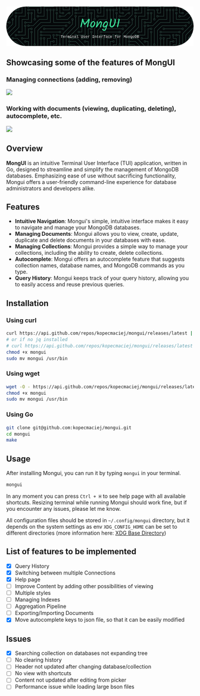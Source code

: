<p align="center"><img src="./assets/mongui_header.png"></p>

## Showcasing some of the features of MongUI

### Managing connections (adding, removing)

![](./assets/manage_connections.gif)

### Working with documents (viewing, duplicating, deleting), autocomplete, etc.

![](./assets/working_with_documents.gif)

## Overview

**MongUI** is an intuitive Terminal User Interface (TUI) application, written in
Go, designed to streamline and simplify the management of MongoDB databases.
Emphasizing ease of use without sacrificing functionality, Mongui offers a
user-friendly command-line experience for database administrators and developers
alike.

## Features

- **Intuitive Navigation**: Mongui's simple, intuitive interface makes it easy
  to navigate and manage your MongoDB databases.
- **Managing Documents**: Mongui allows you to view, create, update, duplicate
  and delete documents in your databases with ease.
- **Managing Collections**: Mongui provides a simple way to manage your
  collections, including the ability to create, delete collections.
- **Autocomplete**: Mongui offers an autocomplete feature that suggests
  collection names, database names, and MongoDB commands as you type.
- **Query History**: Mongui keeps track of your query history, allowing you to
  easily access and reuse previous queries.

## Installation

### Using curl

```bash
curl https://api.github.com/repos/kopecmaciej/mongui/releases/latest | jq -r '.assets[0].browser_download_url' | xargs curl -L -o mongui
# or if no jq installed
# curl https://api.github.com/repos/kopecmaciej/mongui/releases/latest | grep browser_download_url | cut -d '"' -f4 | xargs curl -L -o mongui
chmod +x mongui
sudo mv mongui /usr/bin
```

### Using wget

```bash
wget -O - https://api.github.com/repos/kopecmaciej/mongui/releases/latest | jq -r '.assets[0].browser_download_url' | xargs wget
chmod +x mongui
sudo mv mongui /usr/bin
```

### Using Go

```bash
git clone git@github.com:kopecmaciej/mongui.git
cd mongui
make
```

## Usage

After installing Mongui, you can run it by typing `mongui` in your terminal.

```bash
mongui
```

In any moment you can press `Ctrl + H` to see help page with all available
shortcuts. Resizing terminal while running Mongui should work fine, but if you
encounter any issues, please let me know.

All configuration files should be stored in `~/.config/mongui` directory, but it
depends on the system settings as env `XDG_CONFIG_HOME` can be set to different
directories (more information here:
[XDG Base Directory](https://github.com/adrg/xdg?tab=readme-ov-file#xdg-base-directory))

## List of features to be implemented

- [x] Query History
- [x] Switching between multiple Connections
- [x] Help page
- [ ] Improve Content by adding other possibilities of viewing
- [ ] Multiple styles
- [ ] Managing Indexes
- [ ] Aggregation Pipeline
- [ ] Exporting/Importing Documents
- [x] Move autocomplete keys to json file, so that it can be easily modified

## Issues

- [x] Searching collection on databases not expanding tree
- [ ] No clearing history
- [ ] Header not updated after changing database/collection
- [ ] No view with shortcuts
- [ ] Content not updated after editing from picker
- [ ] Performance issue while loading large bson files

```

```
